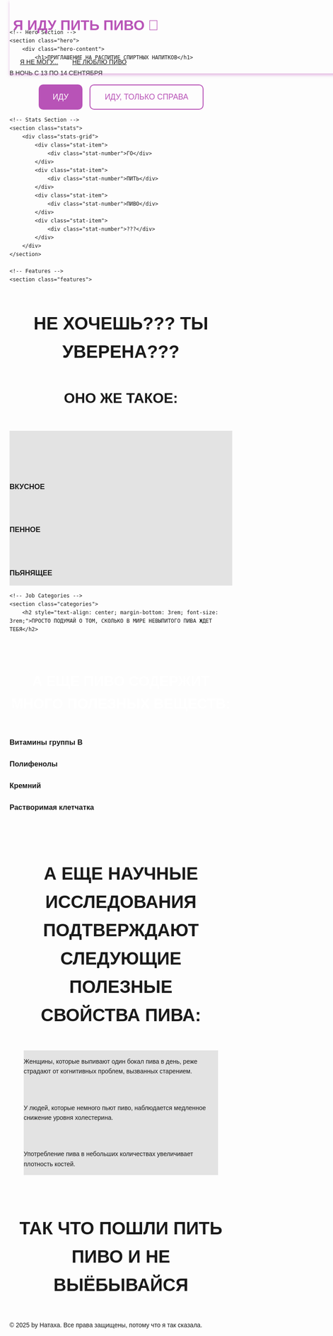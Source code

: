 <!DOCTYPE html>
<html lang="ru">
<head>
    <title>Главная</title>
    <style>
        {
            margin: 0;
            padding: 0;
            box-sizing: border-box;
        }

        :root {
            --primary: #2563eb;
            --primary-dark: #1d4ed8;
            --secondary: #64748b;
            --accent: #f59e0b;
            --light: #f8fafc;
            --dark: #1e293b;
            --success: #10b981;
            --error: #ef4444;
        }

        body {
            font-family: Tahoma, sans-serif;
            line-height: 1.6;
            color: var(--dark);
            background: var(--light);
        }
</style>
<style>
        .header {
            ackground: white;
            box-shadow: 0 2px 10px rgba(0,0,0,0.1);
            position: fixed;
            width: 100%;
            top: 0;
            z-index: 1000;
            background-image: url('https://4.downloader.disk.yandex.ru/preview/3522825bedef5fa73278fd534405c1bc534ace673c6d0ba91b026b26f412e14e/inf/Qxhu7QL1nTRx8fhHSFwPUpFvEtSd5mQmMEaW0HIUplRc_BgTaBfh9FeI7HG07eyV1Dc42vmr83ZS8O_qLa3XBA%3D%3D?uid=785233413&filename=studiinyi-fon-koncepcia-abstraktnyi-pustoi-gradient-sveta-fioletovyi-studiinyi-fon-komnaty-dla-produkta.jpg&disposition=inline&hash=&limit=0&content_type=image%2Fjpeg&owner_uid=785233413&tknv=v3&size=1905x953');
            box-shadow: 0 4px 6px rgba(202,119,200,0.5);
        }

        .nav {
            display: flex;
            justify-content: space-between;
            align-items: center;
            padding: 1rem 2rem;
            max-width: 1200px;
            margin: 0 auto;
        }

        .logo {
            font-size: 2rem;
            font-weight: bold;
            color: #B853B7;
            text-decoration: none;
            display: flex;
            align-items: center;
            gap: 0.5rem;
        }
.logo:hover {
color: white;
        }
        .nav-links {
            display: flex;
            gap: 2rem;
            list-style: none;
        }

        .nav-links a {
            text-decoration: none;
            color: #B853B7;
            font-weight: 100;
            font-size: 1.2rem;
            transition: color 0.4s;
        }

        .nav-links a:hover {
            color: white;
        }

        .auth-buttons {
            display: flex;
            gap: 5rem;
        }

        .btn {
            padding: 0.8rem 1.8rem;
            border: none;
            border-radius: 10px;
            cursor: pointer;
            font-weight: 500;
            transition: all 0.3s;
            text-decoration: none;
            display: inline-block;
        }

        .btn-primary {
            background: #B853B7;
            color: white;
            font-size: 1.0rem;
border: 2px solid #B853B7;
        }

        .btn-primary:hover {
            background: #3B0041;
            color: white;
        }

        .btn-outline {
            background: transparent;
            border: 2px solid #B853B7;
            color: #B853B7;
            font-size: 1.0rem;
        }

        .btn-outline:hover {
            background: #3B0041;
            color: white;
        }
</style>
<style>
        /* Hero Section */
        .hero {
            background: rgba(36, 9, 53, 0.9)
            color: white;
            padding: 8rem 2rem 4rem;
            text-align: center;
            background-size: cover;
            background-position: center;
            background-repeat: no-repeat;
            background-attachment: fixed;
            background-image: url('https://avatars.mds.yandex.net/i?id=3f035e7bebc7c3826b6a5d8b3484b69a_l-5192525-images-thumbs&n=13');
        }
        .hero::before {
            content: '';
            position: fixed;
            top: 0;
            left: 0;
            width: 100%;
            height: 100%;
            background: rgba(0, 0, 0, 0.9);
            z-index: -1;
        }
        .hero-content {
            max-width: 1200px;
            margin: 0 auto;
            object-fit: fill;
background: rgba(0, 0, 0, 0.5);
        }

        .hero h1 {
            font-size: 3rem;
            margin-bottom: 1rem;
            color: white;
            padding: 2rem 2rem;
            background-size: cover;
            background-position: center;
            background-repeat: no-repeat;
            background-attachment: fixed;

        }

        .hero p {
            font-size: 1.2rem;
            margin-bottom: 2rem;
            opacity: 0.9;
            color: white;
        }

        /* Stats */
        .stats {
            background-image: url('https://4.downloader.disk.yandex.ru/preview/3522825bedef5fa73278fd534405c1bc534ace673c6d0ba91b026b26f412e14e/inf/Qxhu7QL1nTRx8fhHSFwPUpFvEtSd5mQmMEaW0HIUplRc_BgTaBfh9FeI7HG07eyV1Dc42vmr83ZS8O_qLa3XBA%3D%3D?uid=785233413&filename=studiinyi-fon-koncepcia-abstraktnyi-pustoi-gradient-sveta-fioletovyi-studiinyi-fon-komnaty-dla-produkta.jpg&disposition=inline&hash=&limit=0&content_type=image%2Fjpeg&owner_uid=785233413&tknv=v3&size=1905x953');
            box-shadow: 0 4px 6px rgba(202,119,200,0.5);
            padding: 2rem 2rem;
        }

        .stats-grid {
            display: grid;
            grid-template-columns: repeat(auto-fit, minmax(200px, 1fr));
            gap: 2rem;
            max-width: 1200px;
            margin: 0 auto;
            text-align: center;
        }

        .stat-item {
            padding: 3rem;
            box-shadow: 0 4px 6px rgba(202,119,200,0.5);
            border-radius: 10px;
            padding: 1.5rem;
        }

        .stat-number {
            font-size: 2rem;
            font-weight: bold;
            color: white;
            margin-bottom: 0.5rem;
        }

        .stat-text {
            color: var(--secondary);
            font-weight: 500;
        }

        /* Features */
        .features {
            padding: 4rem 2rem;
            background-image: url('https://avatars.mds.yandex.net/i?id=3f035e7bebc7c3826b6a5d8b3484b69a_l-5192525-images-thumbs&n=13');
            background-size: cover;
            background-position: center;
            background-repeat: no-repeat;
            background-attachment: fixed;
        }
       .features1 {
            padding: 2rem 2rem;
            background-size: cover;
            background-position: center;
            background-repeat: no-repeat;
            background-attachment: fixed;
        }
        .features h2{
           color: white;
           font-size: 3rem;
background: rgba(0, 0, 0, 0.4);
        }
     .features-content {
            max-width: 1200px;
            margin: 0 auto;
            object-fit: fill;
background: rgba(0, 0, 0, 0.8);
        }
       .features h4{
           color: white;
           font-size: 2rem;
background: rgba(0, 0, 0, 0.4);
        }
        .features-grid {
            display: grid;
            grid-template-columns: repeat(auto-fit, minmax(300px, 1fr));
            gap: 2rem;
            max-width: 1200px;
            margin: 0 auto;
            background: rgba(0, 0, 0, 0.1);
        }

        .feature-card {
            background: #f8f4ff;
            padding: 2rem;
            border-radius: 12px;
            text-align: center;
            box-shadow: 0 4px 6px rgba(0,0,0,0.1);
            transition: transform 0.3s;
        }

        .feature-card:hover {
            transform: translateY(-5px);
        }

        .feature-icon1 {
            font-size: 3rem;
            width: 90px;
            height: 90px;
            margin-bottom: 1rem;
            background-position: center;
            background-repeat: no-repeat;
            position: relative;
            left: 100px;
            background-image: url('https://cs.pikabu.ru/post_img/2013/07/07/5/1373175382_13466441.gif');
        }

.feature-icon2 {
            font-size: 3rem;
            width: 90px;
            height: 90px;
            margin-bottom: 1rem;
            background-position: center;
            background-repeat: no-repeat;
            position: relative;
            left: 100px;
            background-image: url('https://media.tenor.com/b5XHV7J_8P4AAAAS/cat-staring.gif');
        }

.feature-icon3 {
            font-size: 3rem;
            width: 90px;
            height: 90px;
            margin-bottom: 1rem;
            background-position: center;
            background-repeat: no-repeat;
            position: relative;
            left: 100px;
            background-image: url('https://steamuserimages-a.akamaihd.net/ugc/785234490379541326/A887B1F29F29345DC464D46D60ACFB34BE8B8B5D/?imw=512&amp;&amp;ima=fit&amp;impolicy=Letterbox&amp;imcolor=%23000000&amp;letterbox=false');
        }

        /* Job Categories */
        .categories {
            padding: 4rem 2rem;
            background-image: url('https://4.downloader.disk.yandex.ru/preview/3522825bedef5fa73278fd534405c1bc534ace673c6d0ba91b026b26f412e14e/inf/Qxhu7QL1nTRx8fhHSFwPUpFvEtSd5mQmMEaW0HIUplRc_BgTaBfh9FeI7HG07eyV1Dc42vmr83ZS8O_qLa3XBA%3D%3D?uid=785233413&filename=studiinyi-fon-koncepcia-abstraktnyi-pustoi-gradient-sveta-fioletovyi-studiinyi-fon-komnaty-dla-produkta.jpg&disposition=inline&hash=&limit=0&content_type=image%2Fjpeg&owner_uid=785233413&tknv=v3&size=1905x953');
            box-shadow: 0 4px 6px rgba(202,119,200,0.5);
        }
.categories h2 {
color: white;
font-size: 3rem;
}

        }
.categories h3 {
color: white;
font-size: 2rem;
}
        .categories-grid {
            display: grid;
            grid-template-columns: repeat(auto-fit, minmax(250px, 1fr));
            gap: 1.5rem;
            max-width: 1200px;
            margin: 0 auto;
        }

        .category-card {
            background: #fac8f0;
            padding: 1.5rem;
            border-radius: 8px;
            text-align: center;
            transition: all 0.3s;
            cursor: pointer;
        }

        .category-card:hover {
            background: #B853B7;
            color: white;
        }

        .category-card:hover h3 {
            color: white;
        }

        /* Testimonials */
        .testimonials {
           padding: 2rem 2rem;
           background-size: cover;
                background-position: center;
                background-repeat: no-repeat;
                background-attachment: fixed;
            
                background-color: #3B0041;
                background-image: url('https://img.restoclub.ru/uploads/article/a/4/4/4/a4445782fddd41038c528b79904e28ef_w1200_h630--c.jpeg');
        }
.testimonials h2 {
color: white;
background: linear-gradient(135deg, #2b003d 1%, #07000a 100%);
font-size: 3rem;
}

        .testimonials-grid {
            display: grid;
            grid-template-columns: repeat(auto-fit, minmax(300px, 1fr));
            gap: 2rem;
            max-width: 1200px;
            margin: 0 auto;
        }

        .testimonial-card {
            background: white;
            padding: 2rem;
            border-radius: 12px;
            box-shadow: 0 4px 6px rgba(0,0,0,0.1);
        }

        .testimonial-text {
            font-style: italic;
            margin-bottom: 1rem;
            color: var(--secondary);
        }

        .testimonial-author {
            display: flex;
            align-items: center;
            gap: 1rem;
        }

        .author-avatar {
            width: 50px;
            height: 50px;
            border-radius: 50%;
            background: var(--primary);
            display: flex;
            align-items: center;
            justify-content: center;
            color: white;
            font-weight: bold;
        }

        /* CTA Section */
        .cta {
            background-image: url('https://1.downloader.disk.yandex.ru/preview/ff58aa6ee970b78761cbfbef715c8550f1d4c2fe8f3dfe36195bcc7617c1b6e1/inf/k2RdGcPLtXXL151Y-K8qWf3WIY4UaCQmZFT-qFBlGYBfrMuJ2a3VrTgTNQJBy286w4D69g-Y2fuOPxDkZGlNAQ%3D%3D?uid=785233413&filename=vlaznye-list-a-rastenia-monstera-deliciosa-v-sadu.jpg&disposition=inline&hash=&limit=0&content_type=image%2Fjpeg&owner_uid=785233413&tknv=v3&size=1905x953');
            box-shadow: 0 4px 6px rgba(202,119,200,0.5);
            background-size: cover;
            background-position: center;
            background-repeat: no-repeat;
            background-attachment: fixed;
            color: white;
            padding: 4rem 2rem;
            text-align: center;
        }

        .cta-content {
            max-width: 600px;
            margin: 0 auto;
        }

        /* Footer */
        .footer {
            background: linear-gradient(135deg, #320b35 8%, #0c030d 92%);
            color: white;
            padding: 3rem 2rem;
            text-align: center;
        }

        .footer-content {
            max-width: 1200px;
            margin: 0 auto;
            display: grid;
            grid-template-columns: repeat(auto-fit, minmax(250px, 1fr));
            gap: 2rem;
        }

        .footer-section h3 {
            margin-bottom: 1rem;
            color: var(--accent);
        }

        .footer-links {
            list-style: none;
        }

        .footer-links a {
            color: #cbd5e1;
            text-decoration: none;
            transition: color 0.3s;
        }

        .footer-links a:hover {
            color: white;
        }

        .footer-bottom {
            text-align: center;
            margin-top: 2rem;
            padding-top: 2rem;
            border-top: 1px solid #374151;
        }

        /* Responsive */
        @media (max-width: 768px) {
            .nav {
                flex-direction: column;
                gap: 1rem;
            }

            .nav-links {
                gap: 1rem;
            }

            .hero h1 {
                font-size: 2rem;
            }

            .auth-buttons {
                flex-direction: column;
            }

            .stats-grid {
                grid-template-columns: 1fr;
            }
        }
 .empty-div {
                background-size: cover;
                background-position: center;
                background-repeat: no-repeat;
                background-attachment: fixed;
                height: 80px;
                background-color: #3B0041;
                background-image: url('https://img.restoclub.ru/uploads/article/a/4/4/4/a4445782fddd41038c528b79904e28ef_w1200_h630--c.jpeg');
            }
    </style>
</head>
<body>
    <!-- Header -->
    <header class="header">
        <nav class="nav">
            <a href="https://images.steamusercontent.com/ugc/16467511137534053331/3ADD292F034496AD6184AA647F2550774937A2F2/?imw=512&amp;imh=341&amp;ima=fit&amp;impolicy=Letterbox&amp;imcolor=%23000000&amp;letterbox=true" class="logo">
                <span style="font-size: 2rem;"></span>
                Я ИДУ ПИТЬ ПИВО<p>&#127866</p>
            </a>
            <ul class="nav-links">
                <li><a href="#">Я НЕ МОГУ...</a></li>
                <li><a href="#">НЕ ЛЮБЛЮ ПИВО</a></li>
            </ul>
        </nav>
    </header>

    <!-- Hero Section -->
    <section class="hero">
        <div class="hero-content">
            <h1>ПРИГЛАШЕНИЕ НА РАСПИТИЕ СПИРТНЫХ НАПИТКОВ</h1>
<p>В НОЧЬ С 13 ПО 14 СЕНТЯБРЯ<p>
            <div style="display: flex; gap: 1rem; justify-content: center; flex-wrap: wrap;">
                <button class="btn btn-primary" style="padding: 1rem 2rem; font-size: 1.1rem;">
                    ИДУ
                </button>
                <button class="btn btn-outline" style="padding: 1rem 2rem; font-size: 1.1rem; background: rgba(255,255,255,0.1);">
                    ИДУ, ТОЛЬКО СПРАВА
                </button>
            </div>
        </div>
    </section>

    <!-- Stats Section -->
    <section class="stats">
        <div class="stats-grid">
            <div class="stat-item">
                <div class="stat-number">ГО</div>
            </div>
            <div class="stat-item">
                <div class="stat-number">ПИТЬ</div>
            </div>
            <div class="stat-item">
                <div class="stat-number">ПИВО</div>
            </div>
            <div class="stat-item">
                <div class="stat-number">???</div>
            </div>
        </div>
    </section>

    <!-- Features -->
    <section class="features">
<div class=features-content">
        <h2 style="text-align: center; margin-bottom: 3rem; font-size: 2.5rem;">НЕ ХОЧЕШЬ??? ТЫ УВЕРЕНА???</h2>
<h4 style="text-align: center; margin-bottom: 3rem; font-size: 2rem;">ОНО ЖЕ ТАКОЕ:</h4>
        <div class="features-grid">
            <div class="feature-card">
                <div class="feature-icon1"></div>
                <h3>ВКУСНОЕ</h3>
            </div>
            <div class="feature-card">
                <div class="feature-icon2"></div>
                <h3>ПЕННОЕ</h3>
            </div>
            <div class="feature-card">
                <div class="feature-icon3"></div>
                <h3>ПЬЯНЯЩЕЕ</h3>
            </div>
          </div>
        </div>
    </section>

    <!-- Job Categories -->
    <section class="categories">
        <h2 style="text-align: center; margin-bottom: 3rem; font-size: 3rem;">ПРОСТО ПОДУМАЙ О ТОМ, СКОЛЬКО В МИРЕ НЕВЫПИТОГО ПИВА ЖДЕТ ТЕБЯ</h2>
<div class="empty-div">
</div>
<br>
<h3 style="text-align: center; margin-bottom: 3rem; font-size: 2rem; color: white">А ЕЩЕ ПИВО СОДЕРЖИТ МНОГО ПОЛЕЗНЫХ ВЕЩЕСТВ:</h3>
        <div class="categories-grid">
            <div class="category-card">
                <h3>Витамины группы B</h3>
            </div>
            <div class="category-card">
                <h3>Полифенолы</h3>
            </div>
            <div class="category-card">
                <h3>Кремний</h3>
            </div>
            <div class="category-card">
                <h3>Растворимая клетчатка</h3>
            </div>
        </div>
<section class="features1">
        <h2 style="text-align: center; margin-bottom: 3rem; font-size: 2.5rem;">А ЕЩЕ НАУЧНЫЕ ИССЛЕДОВАНИЯ ПОДТВЕРЖДАЮТ СЛЕДУЮЩИЕ ПОЛЕЗНЫЕ СВОЙСТВА ПИВА:</h2>
        <div class="features-grid">
            <div class="feature-card">
                <p>Женщины, которые выпивают один бокал пива в день, реже страдают от когнитивных проблем, вызванных старением.</p>
            </div>
            <div class="feature-card">
                <p>У людей, которые немного пьют пиво, наблюдается медленное снижение уровня холестерина.</p>
            </div>
            <div class="feature-card">
                <p>Употребление пива в небольших количествах увеличивает плотность костей.</p>
            </div>
        </div>
    </section>
    </section>
<div class="empty-div">
</div>
    <!-- Testimonials -->
    <section class="testimonials">
        <h2 style="text-align: center; margin-bottom: 3rem; font-size: 2.5rem;">ТАК ЧТО ПОШЛИ ПИТЬ ПИВО И НЕ ВЫЁБЫВАЙСЯ</h2>
    </section>
<div class="empty-div">
</div>
    <!-- Footer -->
    <footer class="footer">
        <div class="footer-bottom">
            <p>© 2025 by Натаха. Все права защищены, потому что я так сказала.</p>
        </div>
    </footer>
</body>
</html>
